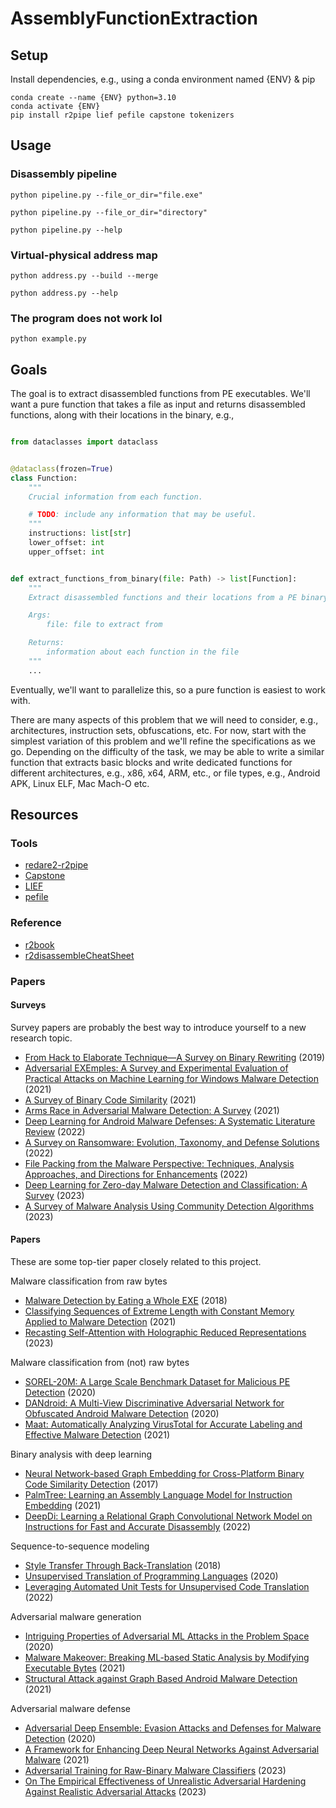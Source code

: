 # AssemblyFunctionExtraction

## Setup

Install dependencies, e.g., using a conda environment named {ENV} & pip
```console
conda create --name {ENV} python=3.10
conda activate {ENV}
pip install r2pipe lief pefile capstone tokenizers
```

## Usage

### Disassembly pipeline

```console
python pipeline.py --file_or_dir="file.exe"
```

```console
python pipeline.py --file_or_dir="directory"         
```

```console
python pipeline.py --help         
```

### Virtual-physical address map

```console
python address.py --build --merge
```

```console
python address.py --help
```

### The program does not work lol

```console
python example.py        
```

## Goals

The goal is to extract disassembled functions from PE executables. We'll want a pure function that takes a file as input and returns disassembled functions, along with their locations in the binary, e.g.,

```python

from dataclasses import dataclass


@dataclass(frozen=True)
class Function:
    """
    Crucial information from each function.

    # TODO: include any information that may be useful.
    """
    instructions: list[str]
    lower_offset: int
    upper_offset: int


def extract_functions_from_binary(file: Path) -> list[Function]:
    """
    Extract disassembled functions and their locations from a PE binary.

    Args:
        file: file to extract from

    Returns:
        information about each function in the file
    """
    ...
```

Eventually, we'll want to parallelize this, so a pure function is easiest to work with.

There are many aspects of this problem that we will need to consider, e.g., architectures, instruction sets, obfuscations, etc. For now, start with the simplest variation of this problem and we'll refine the specifications as we go. Depending on the difficulty of the task, we may be able to write a similar function that extracts basic blocks and write dedicated functions for different architectures, e.g., x86, x64, ARM, etc., or file types, e.g., Android APK, Linux ELF, Mac Mach-O etc.

## Resources

### Tools

- [redare2-r2pipe](https://github.com/radareorg/radare2-r2pipe/tree/master)
- [Capstone](https://www.capstone-engine.org/lang_python.html)
- [LIEF](https://lief-project.github.io/doc/latest/index.html)
- [pefile](https://github.com/erocarrera/pefile)

### Reference

- [r2book](https://book.rada.re/disassembling/intro.html)
- [r2disassembleCheatSheet](https://r2wiki.readthedocs.io/en/latest/home/misc/cheatsheet/)

### Papers

#### Surveys

Survey papers are probably the best way to introduce yourself to a new research topic.

- [From Hack to Elaborate Technique—A Survey on Binary Rewriting](https://dl.acm.org/doi/pdf/10.1145/3316415) (2019)
- [Adversarial EXEmples: A Survey and Experimental Evaluation of Practical Attacks on Machine Learning for Windows Malware Detection](https://dl.acm.org/doi/pdf/10.1145/3473039) (2021)
- [A Survey of Binary Code Similarity](https://dl.acm.org/doi/pdf/10.1145/3446371) (2021)
- [Arms Race in Adversarial Malware Detection: A Survey](https://dl.acm.org/doi/pdf/10.1145/3484491) (2021)
- [Deep Learning for Android Malware Defenses: A Systematic Literature Review](https://dl.acm.org/doi/pdf/10.1145/3544968) (2022)
- [A Survey on Ransomware: Evolution, Taxonomy, and Defense Solutions](https://dl.acm.org/doi/pdf/10.1145/3514229) (2022)
- [File Packing from the Malware Perspective: Techniques, Analysis Approaches, and Directions for Enhancements](https://dl.acm.org/doi/pdf/10.1145/3530810) (2022)
- [Deep Learning for Zero-day Malware Detection and Classification: A Survey](https://dl.acm.org/doi/pdf/10.1145/3605775) (2023)
- [A Survey of Malware Analysis Using Community Detection Algorithms](https://dl.acm.org/doi/10.1145/3610223) (2023)

#### Papers

These are some top-tier paper closely related to this project.

Malware classification from raw bytes
- [Malware Detection by Eating a Whole EXE](https://arxiv.org/pdf/1710.09435.pdf) (2018)
- [Classifying Sequences of Extreme Length with Constant Memory Applied to Malware Detection](https://ojs.aaai.org/index.php/AAAI/article/download/17131/16938) (2021) 
- [Recasting Self-Attention with Holographic Reduced Representations](https://proceedings.mlr.press/v202/alam23a/alam23a.pdf) (2023)

Malware classification from (not) raw bytes
- [SOREL-20M: A Large Scale Benchmark Dataset for Malicious PE Detection](https://arxiv.org/pdf/2012.07634.pdf) (2020)
- [DANdroid: A Multi-View Discriminative Adversarial Network for Obfuscated Android Malware Detection](https://dl.acm.org/doi/pdf/10.1145/3374664.3375746?casa_token=N9x3mDIeS4wAAAAA:7KwB1epI52fGCjZ6zp3LpP4DrirFjfNc89d-8Nx31t8HmR2ci2c7uIKx3AaylNTk76FHUUsgwErU) (2020)
- [Maat: Automatically Analyzing VirusTotal for Accurate Labeling and Effective Malware Detection](https://dl.acm.org/doi/pdf/10.1145/3465361) (2021)

Binary analysis with deep learning
- [Neural Network-based Graph Embedding for Cross-Platform Binary Code Similarity Detection](https://dl.acm.org/doi/pdf/10.1145/3133956.3134018) (2017)
- [PalmTree: Learning an Assembly Language Model for Instruction Embedding](https://dl.acm.org/doi/pdf/10.1145/3460120.3484587) (2021)
- [DeepDi: Learning a Relational Graph Convolutional Network Model on Instructions for Fast and Accurate Disassembly](https://www.usenix.org/system/files/sec22-yu-sheng.pdf) (2022)

Sequence-to-sequence modeling
- [Style Transfer Through Back-Translation](https://aclanthology.org/P18-1080.pdf) (2018)
- [Unsupervised Translation of Programming Languages](https://proceedings.neurips.cc/paper/2020/file/ed23fbf18c2cd35f8c7f8de44f85c08d-Paper.pdf) (2020)
- [Leveraging Automated Unit Tests for Unsupervised Code Translation](https://arxiv.org/pdf/2110.06773.pdf) (2022)

Adversarial malware generation
- [Intriguing Properties of Adversarial ML Attacks in the Problem Space](https://ieeexplore.ieee.org/stamp/stamp.jsp?arnumber=9152781&casa_token=9LV3kGWFehQAAAAA:MoGsKNpPN8sG0lmxYK4nwA_EAYouowv5332hLCppLAFSf3qu-EFamD9zj2ueDzaLpmQTLltmpA) (2020)
- [Malware Makeover: Breaking ML-based Static Analysis by Modifying Executable Bytes](https://dl.acm.org/doi/pdf/10.1145/3433210.3453086) (2021)
- [Structural Attack against Graph Based Android Malware Detection](https://dl.acm.org/doi/pdf/10.1145/3460120.3485387?casa_token=GBAL7553auMAAAAA:oxYEOx9IoWQN3713JF9JAw2hMdQ1O0o2hYS-h0FiZnlv8ijCLt5Db1hcOAPPMNIBDC97Q8ZoYZI7) (2021)

Adversarial malware defense
- [Adversarial Deep Ensemble: Evasion Attacks and Defenses for Malware Detection](https://ieeexplore.ieee.org/stamp/stamp.jsp?arnumber=9121297&casa_token=rdqw8IRh3EQAAAAA:mfpGxMuH6ps2w4WhTQ5N3UkPbONqC9xVL_wr15-W2BuSa-FIklsDGWaHzR5VFBPB-vRJt8xUvg) (2020)
- [A Framework for Enhancing Deep Neural Networks Against Adversarial Malware](https://ieeexplore.ieee.org/stamp/stamp.jsp?tp=&arnumber=9321695) (2021)
- [Adversarial Training for Raw-Binary Malware Classifiers](https://www.usenix.org/system/files/usenixsecurity23-lucas.pdf) (2023)
- [On The Empirical Effectiveness of Unrealistic Adversarial Hardening Against Realistic Adversarial Attacks](https://ieeexplore.ieee.org/stamp/stamp.jsp?arnumber=10179316&casa_token=7qHQHdV92d8AAAAA:xSU5YoNNTJlv5CLJnFqgkEnYCQszE2X3kI36OzwRbsBcuBGc0kJvLRZVCDhZHvEga7Ml0XcgSw) (2023)
